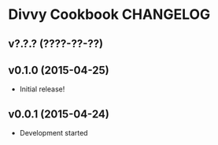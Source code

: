 Divvy Cookbook CHANGELOG
========================

v?.?.? (????-??-??)
-------------------

v0.1.0 (2015-04-25)
-------------------
- Initial release!

v0.0.1 (2015-04-24)
-------------------
- Development started
